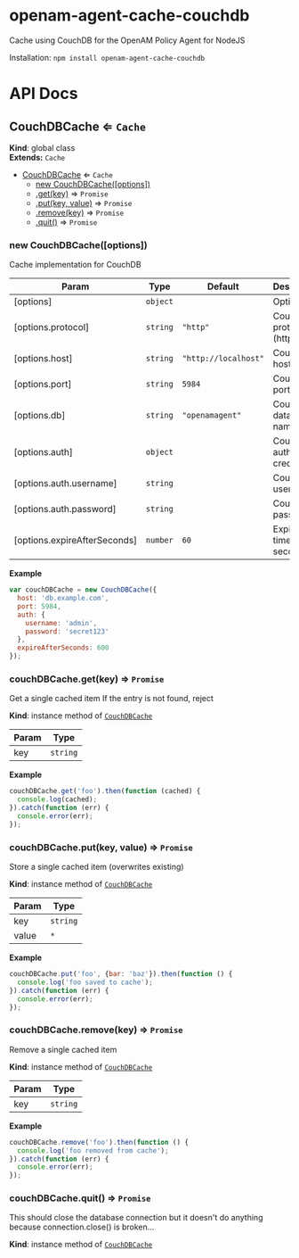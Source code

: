 # openam-agent-cache-couchdb
Cache using CouchDB for the OpenAM Policy Agent for NodeJS

Installation: `npm install openam-agent-cache-couchdb`

# API Docs

<a name="CouchDBCache"></a>

## CouchDBCache ⇐ <code>Cache</code>
**Kind**: global class  
**Extends:** <code>Cache</code>  

* [CouchDBCache](#CouchDBCache) ⇐ <code>Cache</code>
    * [new CouchDBCache([options])](#new_CouchDBCache_new)
    * [.get(key)](#CouchDBCache+get) ⇒ <code>Promise</code>
    * [.put(key, value)](#CouchDBCache+put) ⇒ <code>Promise</code>
    * [.remove(key)](#CouchDBCache+remove) ⇒ <code>Promise</code>
    * [.quit()](#CouchDBCache+quit) ⇒ <code>Promise</code>

<a name="new_CouchDBCache_new"></a>

### new CouchDBCache([options])
Cache implementation for CouchDB


| Param | Type | Default | Description |
| --- | --- | --- | --- |
| [options] | <code>object</code> |  | Options |
| [options.protocol] | <code>string</code> | <code>&quot;http&quot;</code> | CouchDB protocol (http|https) |
| [options.host] | <code>string</code> | <code>&quot;http://localhost&quot;</code> | CouchDB host |
| [options.port] | <code>string</code> | <code>5984</code> | CouchDB port |
| [options.db] | <code>string</code> | <code>&quot;openamagent&quot;</code> | CouchDB database name |
| [options.auth] | <code>object</code> |  | CouchDB auth credentials |
| [options.auth.username] | <code>string</code> |  | CouchDB user name |
| [options.auth.password] | <code>string</code> |  | CouchDB password |
| [options.expireAfterSeconds] | <code>number</code> | <code>60</code> | Expiration time in seconds |

**Example**  
```js
var couchDBCache = new CouchDBCache({
  host: 'db.example.com',
  port: 5984,
  auth: {
    username: 'admin',
    password: 'secret123'
  },
  expireAfterSeconds: 600
});
```
<a name="CouchDBCache+get"></a>

### couchDBCache.get(key) ⇒ <code>Promise</code>
Get a single cached item
If the entry is not found, reject

**Kind**: instance method of <code>[CouchDBCache](#CouchDBCache)</code>  

| Param | Type |
| --- | --- |
| key | <code>string</code> | 

**Example**  
```js
couchDBCache.get('foo').then(function (cached) {
  console.log(cached);
}).catch(function (err) {
  console.error(err);
});
```
<a name="CouchDBCache+put"></a>

### couchDBCache.put(key, value) ⇒ <code>Promise</code>
Store a single cached item (overwrites existing)

**Kind**: instance method of <code>[CouchDBCache](#CouchDBCache)</code>  

| Param | Type |
| --- | --- |
| key | <code>string</code> | 
| value | <code>\*</code> | 

**Example**  
```js
couchDBCache.put('foo', {bar: 'baz'}).then(function () {
  console.log('foo saved to cache');
}).catch(function (err) {
  console.error(err);
});
```
<a name="CouchDBCache+remove"></a>

### couchDBCache.remove(key) ⇒ <code>Promise</code>
Remove a single cached item

**Kind**: instance method of <code>[CouchDBCache](#CouchDBCache)</code>  

| Param | Type |
| --- | --- |
| key | <code>string</code> | 

**Example**  
```js
couchDBCache.remove('foo').then(function () {
  console.log('foo removed from cache');
}).catch(function (err) {
  console.error(err);
});
```
<a name="CouchDBCache+quit"></a>

### couchDBCache.quit() ⇒ <code>Promise</code>
This should close the database connection but it doesn't do anything because connection.close() is broken...

**Kind**: instance method of <code>[CouchDBCache](#CouchDBCache)</code>  
